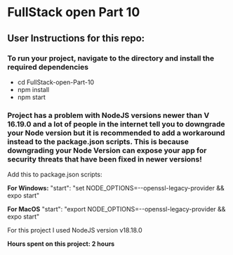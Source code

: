 # FullStack open Part 10

## User Instructions for this repo:

### To run your project, navigate to the directory and install the required dependencies

- cd FullStack-open-Part-10
- npm install
- npm start

### Project has a problem with NodeJS versions newer than V 16.19.0 and a lot of people in the internet tell you to downgrade your Node version but it is recommended to add a workaround instead to the package.json scripts. This is because downgrading your Node Version can expose your app for security threats that have been fixed in newer versions!

Add this to package.json scripts:

**For Windows:** "start": "set NODE_OPTIONS=--openssl-legacy-provider && expo start"

**For MacOS** "start": "export NODE_OPTIONS=--openssl-legacy-provider && expo start"

For this project I used NodeJS version v18.18.0

**Hours spent on this project: 2 hours**
